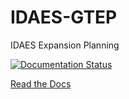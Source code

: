 # IDAES-GTEP
IDAES Expansion Planning

[![Documentation Status](https://readthedocs.org/projects/pyomo/badge/?version=latest)](http://pyomo.readthedocs.org/en/latest/)

[Read the Docs](https://idaes-gtep.readthedocs.io/en/latest/)